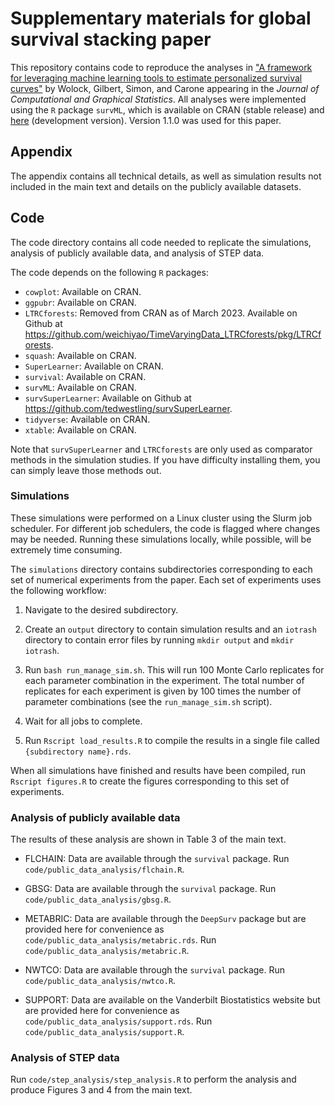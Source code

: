 # Supplementary materials for global survival stacking paper

This repository contains code to reproduce the analyses in ["A framework for leveraging machine learning tools to estimate personalized survival curves"](https://arxiv.org/abs/2211.03031) by Wolock, Gilbert, Simon, and Carone appearing in the *Journal of Computational and Graphical Statistics*. All analyses were implemented using the `R` package `survML`, which is available on CRAN (stable release) and [here](https://github.com/cwolock/survML) (development version). Version 1.1.0 was used for this paper. 

## Appendix

The appendix contains all technical details, as well as simulation results not included in the main text and details on the publicly available datasets. 

## Code

The code directory contains all code needed to replicate the simulations, analysis of publicly available data, and analysis of STEP data. 

The code depends on the following `R` packages: 

* `cowplot`: Available on CRAN.
* `ggpubr`: Available on CRAN.
* `LTRCforests`: Removed from CRAN as of March 2023. Available on Github at https://github.com/weichiyao/TimeVaryingData_LTRCforests/pkg/LTRCforests.
* `squash`: Available on CRAN.
* `SuperLearner`: Available on CRAN.
* `survival`: Available on CRAN.
* `survML`: Available on CRAN. 
* `survSuperLearner`: Available on Github at https://github.com/tedwestling/survSuperLearner.
* `tidyverse`: Available on CRAN.
* `xtable`: Available on CRAN.

Note that `survSuperLearner` and `LTRCforests` are only used as comparator methods in the simulation studies. If you have difficulty installing them, you can simply leave those methods out. 

### Simulations

These simulations were performed on a Linux cluster using the Slurm job scheduler. For different job schedulers, the code is flagged where changes may be needed. Running these simulations locally, while possible, will be extremely time consuming. 

The `simulations` directory contains subdirectories corresponding to each set of numerical experiments from the paper. Each set of experiments uses the following workflow: 

1. Navigate to the desired subdirectory. 

2. Create an `output` directory to contain simulation results and an `iotrash` directory to contain error files by running `mkdir output` and `mkdir iotrash`.  

3. Run `bash run_manage_sim.sh`. This will run 100 Monte Carlo replicates for each parameter combination in the experiment. The total number of replicates for each experiment is given by 100 times the number of parameter combinations (see the `run_manage_sim.sh` script).  

4. Wait for all jobs to complete. 

5. Run `Rscript load_results.R` to compile the results in a single file called `{subdirectory name}.rds`. 

When all simulations have finished and results have been compiled, run `Rscript figures.R` to create the figures corresponding to this set of experiments. 

### Analysis of publicly available data

The results of these analysis are shown in Table 3 of the main text. 

* FLCHAIN: Data are available through the `survival` package. Run `code/public_data_analysis/flchain.R`. 

* GBSG: Data are available through the `survival` package. Run `code/public_data_analysis/gbsg.R`.

* METABRIC: Data are available through the `DeepSurv` package but are provided here for convenience as `code/public_data_analysis/metabric.rds`. Run `code/public_data_analysis/metabric.R`. 

* NWTCO: Data are available through the `survival` package. Run `code/public_data_analysis/nwtco.R`.

* SUPPORT: Data are available on the Vanderbilt Biostatistics website but are provided here for convenience as `code/public_data_analysis/support.rds`. Run `code/public_data_analysis/support.R`. 

### Analysis of STEP data

Run `code/step_analysis/step_analysis.R` to perform the analysis and produce Figures 3 and 4 from the main text. 
